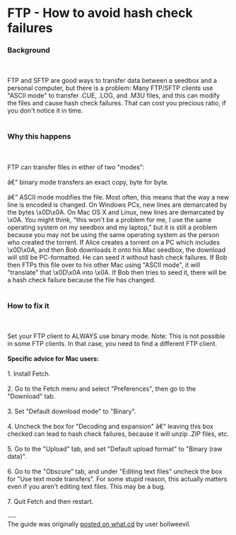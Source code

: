 <h1>FTP - How to avoid hash check failures</h1>

        
<h3>Background</h3><br>
<br>
FTP and SFTP are good ways to transfer data between a seedbox and a personal computer, but there is a problem: Many FTP&#x2F;SFTP clients use &quot;ASCII mode&quot; to transfer .CUE, .LOG, and .M3U files, and this can modify the files and cause hash check failures. That can cost you precious ratio, if you don&#x27;t notice it in time.<br>
<br>
<h3>Why this happens</h3><br>
<br>
FTP can transfer files in either of two &quot;modes&quot;:<br>
<br>
â€” binary mode transfers an exact copy, byte for byte.<br>
<br>
â€” ASCII mode modifies the file. Most often, this means that the way a new line is encoded is changed. On Windows PCs, new lines are demarcated by the bytes \x0D\x0A. On Mac OS X and Linux, new lines are demarcated by \x0A. You might think, &quot;this won&#x27;t be a problem for me, I use the same operating system on my seedbox and my laptop,&quot; but it is still a problem because you may not be using the same operating system as the person who created the torrent. If Alice creates a torrent on a PC which includes \x0D\x0A, and then Bob downloads it onto his Mac seedbox, the download will still be PC-formatted. He can seed it without hash check failures. If Bob then FTPs this file over to his other Mac using &quot;ASCII mode&quot;, it will &quot;translate&quot; that \x0D\x0A into \x0A. If Bob then tries to seed it, there will be a hash check failure because the file has changed.<br>
<br>
<h3>How to fix it</h3><br>
<br>
Set your FTP client to ALWAYS use binary mode. Note: This is not possible in some FTP clients. In that case, you need to find a different FTP client.<br>
<br>
<strong>Specific advice for Mac users:</strong><br>
<br>
1. Install Fetch.<br>
<br>
2. Go to the Fetch menu and select &quot;Preferences&quot;, then go to the &quot;Download&quot; tab.<br>
<br>
3. Set &quot;Default download mode&quot; to &quot;Binary&quot;.<br>
<br>
4. Uncheck the box for &quot;Decoding and expansion&quot; â€” leaving this box checked can lead to hash check failures, because it will unzip .ZIP files, etc.<br>
<br>
5. Go to the &quot;Upload&quot; tab, and set &quot;Default upload format&quot; to &quot;Binary (raw data)&quot;.<br>
<br>
6. Go to the &quot;Obscure&quot; tab, and under &quot;Editing text files&quot; uncheck the box for &quot;Use text mode transfers&quot;. For some stupid reason, this actually matters even if you aren&#x27;t editing text files. This may be a bug.<br>
<br>
7. Quit Fetch and then restart.<br>
<br>
---<br>
The guide was originally <a href="https://ssl.what.cd/forums.php?action=viewthread&#x26;threadid=99575">posted on what.cd</a> by user bollweevil.
<br>